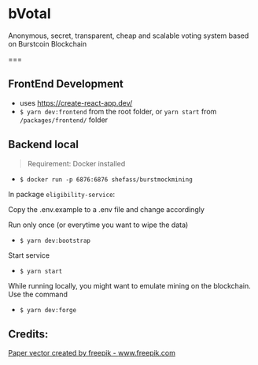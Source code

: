 # bVotal
Anonymous, secret, transparent, cheap and scalable voting system based on Burstcoin Blockchain

===

## FrontEnd Development
* uses https://create-react-app.dev/
* `$ yarn dev:frontend` from the root folder, or `yarn start` from `/packages/frontend/` folder

## Backend local

> Requirement: Docker installed

* `$ docker run -p 6876:6876 shefass/burstmockmining`

In package `eligibility-service`:

Copy the .env.example to a .env file and change accordingly

Run only once (or everytime you want to wipe the data)
* `$ yarn dev:bootstrap`

Start service
* `$ yarn start`

While running locally, you might want to emulate mining on the blockchain.
Use the command 
* `$ yarn dev:forge`


## Credits:
<a href="https://www.freepik.com/vectors/paper">Paper vector created by freepik - www.freepik.com</a>